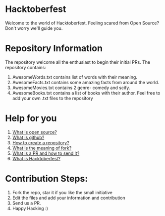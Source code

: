 # Hacktoberfest
Welcome to the world of Hacktoberfest. Feeling scared from Open Source? Don't worry we'll guide you.

# Repository Information
The repository welcome all the enthusiast to begin their initial PRs.
The repository contains:
1. AwesomeWords.txt contains list of words with their meaning.
2. AwesomeFacts.txt contains some amazing facts from around the world.
3. AwesomeMovies.txt contains 2 genre- comedy and scify.
4. AwesomeBooks.txt contains a list of books with their author.
Feel free to add your own .txt files to the repository

# Help for you
1. [What is open source?](https://opensource.com/resources/what-open-source)
2. [What is github?](https://guides.github.com/activities/hello-world/)
3. [How to create a repository?](https://guides.github.com/activities/hello-world/#repository)
4. [What is the meaning of fork?](https://docs.github.com/en/enterprise/2.13/user/articles/fork-a-repo)
5. [What is a PR and how to send it?](https://guides.github.com/activities/hello-world/#pr)
6. [What is Hacktoberfest?](https://hacktoberfest.digitalocean.com/)


# Contribution Steps:
1. Fork the repo, star it if you like the small initiative
2. Edit the files and add your information and contribution
3. Send us a PR.
4. Happy Hacking :)
